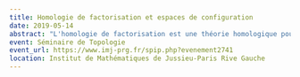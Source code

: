 ```yaml
---
title: Homologie de factorisation et espaces de configuration
date: 2019-05-14
abstract: "L'homologie de factorisation est une théorie homologique pour les variétés structurées (orientées, parallélisées...) qui trouve ses origines dans les théories topologique et conformes des champs (Beilinson--Drinfeld, Salvatore, Lurie, Ayala--Francis, Costello--Gwilliam...). Après l'avoir définie et donné une idée de ses propriétés, j'expliquerai comment on peut la calculer sur ℝ grâce au modèle de Lambrechts--Stanley des espaces de configuration et je concluerai par quelques applications."
event: Séminaire de Topologie
event_url: https://www.imj-prg.fr/spip.php?evenement2741
location: Institut de Mathématiques de Jussieu-Paris Rive Gauche
---
```

